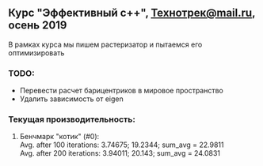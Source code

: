 ## Курс "Эффективный c++", Технотрек@mail.ru, осень 2019

В рамках курса мы пишем растеризатор и пытаемся его оптимизировать

### TODO:
- Перевести расчет барицентриков в мировое пространство
- Удалить зависимость от eigen

### Текущая производительность:  
1) Бенчмарк "котик" (#0):  
Avg. after 100 iterations: 3.74675; 19.2344; sum_avg = 22.9811  
Avg. after 200 iterations: 3.94011; 20.143; sum_avg = 24.0831  

